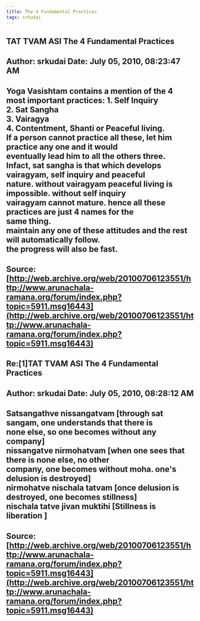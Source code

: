 ```yaml
--- 
title: The 4 Fundamental Practices   
tags: srkudai  
---  
```

## TAT TVAM ASI The 4 Fundamental Practices  
Author: srkudai             Date: July 05, 2010, 08:23:47 AM  
---  
Yoga Vasishtam contains a mention of the 4 most important practices: 1\. Self Inquiry   
2\. Sat Sangha   
3\. Vairagya   
4\. Contentment, Shanti or Peaceful living.   
If a person cannot practice all these, let him practice any one and it would  
eventually lead him to all the others three.   
Infact, sat sangha is that which develops vairagyam, self inquiry and peaceful  
nature. without vairagyam peaceful living is impossible. without self inquiry  
vairagyam cannot mature. hence all these practices are just 4 names for the  
same thing.   
maintain any one of these attitudes and the rest will automatically follow.  
the progress will also be fast.
 ---  
Source:[http://web.archive.org/web/20100706123551/http://www.arunachala-ramana.org/forum/index.php?topic=5911.msg16443](http://web.archive.org/web/20100706123551/http://www.arunachala-ramana.org/forum/index.php?topic=5911.msg16443)   
---  

## Re:[1]TAT TVAM ASI  The 4 Fundamental Practices  
Author: srkudai             Date: July 05, 2010, 08:28:12 AM  
---  
Satsangathve nissangatvam [through sat sangam, one understands that there is  
none else, so one becomes without any company]   
nissangatve nirmohatvam [when one sees that there is none else, no other  
company, one becomes without moha. one's delusion is destroyed]   
nirmohatve nischala tatvam [once delusion is destroyed, one becomes stillness]   
nischala tatve jivan muktihi [Stillness is liberation ]
 ---  
Source:[http://web.archive.org/web/20100706123551/http://www.arunachala-ramana.org/forum/index.php?topic=5911.msg16443](http://web.archive.org/web/20100706123551/http://www.arunachala-ramana.org/forum/index.php?topic=5911.msg16443)   
---  

